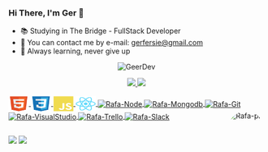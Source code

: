 ### Hi There, I'm Ger 👋

- 📚 Studying in The Bridge - FullStack Developer
- 📩 You can contact me by e-mail: gerfersie@gmail.com
- 🤗 Always learning, never give up
<p align="center"> <img src="https://komarev.com/ghpvc/?username=GeerDev " alt="GeerDev" /> </p>

<div align="center">
  <a href="https://github.com/GeerDev">
  <img height="160em" src="https://github-readme-stats.vercel.app/api?username=GeerDev&show_icons=true&theme=aura&include_all_commits=true&count_private=true"/>
  <img height="160em" src="https://github-readme-stats.vercel.app/api/top-langs/?username=GeerDev&layout=compact&langs_count=7&theme=aura"/>
</div>
  
  

</div>
<div style="display: inline_block"><br>
  <img align="center" alt="Rafa-HTML" height="30" width="40" src="https://raw.githubusercontent.com/devicons/devicon/master/icons/html5/html5-original.svg">
  <img align="center" alt="Rafa-CSS" height="30" width="40" src="https://raw.githubusercontent.com/devicons/devicon/master/icons/css3/css3-original.svg">
  <img align="center" alt="Rafa-Js" height="30" width="40" src="https://raw.githubusercontent.com/devicons/devicon/master/icons/javascript/javascript-plain.svg">
  <img align="center" alt="Rafa-React" height="30" width="40" src="https://raw.githubusercontent.com/devicons/devicon/master/icons/react/react-original.svg">
  <img align="center" alt="Rafa-Node" height="30" width="40" src="https://cdn.jsdelivr.net/gh/devicons/devicon/icons/nodejs/nodejs-original.svg">
  <img align="center" alt="Rafa-Mongodb" height="30" width="40" src="https://cdn.jsdelivr.net/gh/devicons/devicon/icons/mongodb/mongodb-original-wordmark.svg">
  <img align="center" alt="Rafa-Git" height="30" width="40" src="https://cdn.jsdelivr.net/gh/devicons/devicon/icons/git/git-original.svg">
  <img align="center" alt="Rafa-VisualStudio" height="30" width="40" src="https://cdn.jsdelivr.net/gh/devicons/devicon/icons/visualstudio/visualstudio-plain.svg">
  <img align="center" alt="Rafa-Trello" height="30" width="40" src="https://cdn.jsdelivr.net/gh/devicons/devicon/icons/trello/trello-plain.svg">
  <img align="center" alt="Rafa-Slack" height="30" width="40" src="https://cdn.jsdelivr.net/gh/devicons/devicon/icons/slack/slack-original.svg">
  <img align="right" alt="Rafa-pic" height="150" style="border-radius:60px;" src='https://avataaars.io/?avatarStyle=Transparent&topType=LongHairStraight2&accessoriesType=Prescription01&hairColor=BlondeGolden&facialHairType=Blank&clotheType=Hoodie&clotheColor=Red&eyeType=Happy&eyebrowType=Default&mouthType=Default&skinColor=Light'
/?width=676&height=676">
</div>

                       
##

  <a href = "mailto:gerfersie@gmail.com"><img src="https://img.shields.io/badge/-Gmail-%23333?style=for-the-badge&logo=gmail&logoColor=white" target="_blank"></a>
    <a href="https://www.linkedin.com/in/german-fernandez-498b48230/" target="_blank"><img src="https://img.shields.io/badge/-LinkedIn-%230077B5?style=for-the-badge&logo=linkedin&logoColor=white" target="_blank"></a> 
